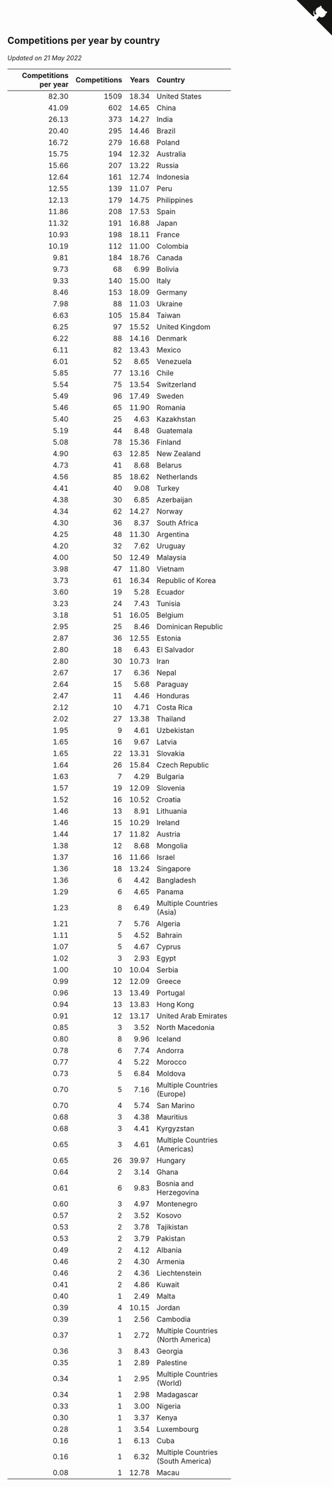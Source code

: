 ## Competitions per year by country

*Updated on 21 May 2022*

| Competitions per year | Competitions | Years | Country |
| ---: | ---: | ---: | :--- |
| 82.30 | 1509 | 18.34 | United States |
| 41.09 | 602 | 14.65 | China |
| 26.13 | 373 | 14.27 | India |
| 20.40 | 295 | 14.46 | Brazil |
| 16.72 | 279 | 16.68 | Poland |
| 15.75 | 194 | 12.32 | Australia |
| 15.66 | 207 | 13.22 | Russia |
| 12.64 | 161 | 12.74 | Indonesia |
| 12.55 | 139 | 11.07 | Peru |
| 12.13 | 179 | 14.75 | Philippines |
| 11.86 | 208 | 17.53 | Spain |
| 11.32 | 191 | 16.88 | Japan |
| 10.93 | 198 | 18.11 | France |
| 10.19 | 112 | 11.00 | Colombia |
| 9.81 | 184 | 18.76 | Canada |
| 9.73 | 68 | 6.99 | Bolivia |
| 9.33 | 140 | 15.00 | Italy |
| 8.46 | 153 | 18.09 | Germany |
| 7.98 | 88 | 11.03 | Ukraine |
| 6.63 | 105 | 15.84 | Taiwan |
| 6.25 | 97 | 15.52 | United Kingdom |
| 6.22 | 88 | 14.16 | Denmark |
| 6.11 | 82 | 13.43 | Mexico |
| 6.01 | 52 | 8.65 | Venezuela |
| 5.85 | 77 | 13.16 | Chile |
| 5.54 | 75 | 13.54 | Switzerland |
| 5.49 | 96 | 17.49 | Sweden |
| 5.46 | 65 | 11.90 | Romania |
| 5.40 | 25 | 4.63 | Kazakhstan |
| 5.19 | 44 | 8.48 | Guatemala |
| 5.08 | 78 | 15.36 | Finland |
| 4.90 | 63 | 12.85 | New Zealand |
| 4.73 | 41 | 8.68 | Belarus |
| 4.56 | 85 | 18.62 | Netherlands |
| 4.41 | 40 | 9.08 | Turkey |
| 4.38 | 30 | 6.85 | Azerbaijan |
| 4.34 | 62 | 14.27 | Norway |
| 4.30 | 36 | 8.37 | South Africa |
| 4.25 | 48 | 11.30 | Argentina |
| 4.20 | 32 | 7.62 | Uruguay |
| 4.00 | 50 | 12.49 | Malaysia |
| 3.98 | 47 | 11.80 | Vietnam |
| 3.73 | 61 | 16.34 | Republic of Korea |
| 3.60 | 19 | 5.28 | Ecuador |
| 3.23 | 24 | 7.43 | Tunisia |
| 3.18 | 51 | 16.05 | Belgium |
| 2.95 | 25 | 8.46 | Dominican Republic |
| 2.87 | 36 | 12.55 | Estonia |
| 2.80 | 18 | 6.43 | El Salvador |
| 2.80 | 30 | 10.73 | Iran |
| 2.67 | 17 | 6.36 | Nepal |
| 2.64 | 15 | 5.68 | Paraguay |
| 2.47 | 11 | 4.46 | Honduras |
| 2.12 | 10 | 4.71 | Costa Rica |
| 2.02 | 27 | 13.38 | Thailand |
| 1.95 | 9 | 4.61 | Uzbekistan |
| 1.65 | 16 | 9.67 | Latvia |
| 1.65 | 22 | 13.31 | Slovakia |
| 1.64 | 26 | 15.84 | Czech Republic |
| 1.63 | 7 | 4.29 | Bulgaria |
| 1.57 | 19 | 12.09 | Slovenia |
| 1.52 | 16 | 10.52 | Croatia |
| 1.46 | 13 | 8.91 | Lithuania |
| 1.46 | 15 | 10.29 | Ireland |
| 1.44 | 17 | 11.82 | Austria |
| 1.38 | 12 | 8.68 | Mongolia |
| 1.37 | 16 | 11.66 | Israel |
| 1.36 | 18 | 13.24 | Singapore |
| 1.36 | 6 | 4.42 | Bangladesh |
| 1.29 | 6 | 4.65 | Panama |
| 1.23 | 8 | 6.49 | Multiple Countries (Asia) |
| 1.21 | 7 | 5.76 | Algeria |
| 1.11 | 5 | 4.52 | Bahrain |
| 1.07 | 5 | 4.67 | Cyprus |
| 1.02 | 3 | 2.93 | Egypt |
| 1.00 | 10 | 10.04 | Serbia |
| 0.99 | 12 | 12.09 | Greece |
| 0.96 | 13 | 13.49 | Portugal |
| 0.94 | 13 | 13.83 | Hong Kong |
| 0.91 | 12 | 13.17 | United Arab Emirates |
| 0.85 | 3 | 3.52 | North Macedonia |
| 0.80 | 8 | 9.96 | Iceland |
| 0.78 | 6 | 7.74 | Andorra |
| 0.77 | 4 | 5.22 | Morocco |
| 0.73 | 5 | 6.84 | Moldova |
| 0.70 | 5 | 7.16 | Multiple Countries (Europe) |
| 0.70 | 4 | 5.74 | San Marino |
| 0.68 | 3 | 4.38 | Mauritius |
| 0.68 | 3 | 4.41 | Kyrgyzstan |
| 0.65 | 3 | 4.61 | Multiple Countries (Americas) |
| 0.65 | 26 | 39.97 | Hungary |
| 0.64 | 2 | 3.14 | Ghana |
| 0.61 | 6 | 9.83 | Bosnia and Herzegovina |
| 0.60 | 3 | 4.97 | Montenegro |
| 0.57 | 2 | 3.52 | Kosovo |
| 0.53 | 2 | 3.78 | Tajikistan |
| 0.53 | 2 | 3.79 | Pakistan |
| 0.49 | 2 | 4.12 | Albania |
| 0.46 | 2 | 4.30 | Armenia |
| 0.46 | 2 | 4.36 | Liechtenstein |
| 0.41 | 2 | 4.86 | Kuwait |
| 0.40 | 1 | 2.49 | Malta |
| 0.39 | 4 | 10.15 | Jordan |
| 0.39 | 1 | 2.56 | Cambodia |
| 0.37 | 1 | 2.72 | Multiple Countries (North America) |
| 0.36 | 3 | 8.43 | Georgia |
| 0.35 | 1 | 2.89 | Palestine |
| 0.34 | 1 | 2.95 | Multiple Countries (World) |
| 0.34 | 1 | 2.98 | Madagascar |
| 0.33 | 1 | 3.00 | Nigeria |
| 0.30 | 1 | 3.37 | Kenya |
| 0.28 | 1 | 3.54 | Luxembourg |
| 0.16 | 1 | 6.13 | Cuba |
| 0.16 | 1 | 6.32 | Multiple Countries (South America) |
| 0.08 | 1 | 12.78 | Macau |


<a href="https://github.com/jonatanklosko/wca_statistics" class="github-corner" aria-label="View source on Github"><svg width="80" height="80" viewBox="0 0 250 250" style="fill:#151513; color:#fff; position: absolute; top: 0; border: 0; right: 0;" aria-hidden="true"><path d="M0,0 L115,115 L130,115 L142,142 L250,250 L250,0 Z"></path><path d="M128.3,109.0 C113.8,99.7 119.0,89.6 119.0,89.6 C122.0,82.7 120.5,78.6 120.5,78.6 C119.2,72.0 123.4,76.3 123.4,76.3 C127.3,80.9 125.5,87.3 125.5,87.3 C122.9,97.6 130.6,101.9 134.4,103.2" fill="currentColor" style="transform-origin: 130px 106px;" class="octo-arm"></path><path d="M115.0,115.0 C114.9,115.1 118.7,116.5 119.8,115.4 L133.7,101.6 C136.9,99.2 139.9,98.4 142.2,98.6 C133.8,88.0 127.5,74.4 143.8,58.0 C148.5,53.4 154.0,51.2 159.7,51.0 C160.3,49.4 163.2,43.6 171.4,40.1 C171.4,40.1 176.1,42.5 178.8,56.2 C183.1,58.6 187.2,61.8 190.9,65.4 C194.5,69.0 197.7,73.2 200.1,77.6 C213.8,80.2 216.3,84.9 216.3,84.9 C212.7,93.1 206.9,96.0 205.4,96.6 C205.1,102.4 203.0,107.8 198.3,112.5 C181.9,128.9 168.3,122.5 157.7,114.1 C157.9,116.9 156.7,120.9 152.7,124.9 L141.0,136.5 C139.8,137.7 141.6,141.9 141.8,141.8 Z" fill="currentColor" class="octo-body"></path></svg></a><style>.github-corner:hover .octo-arm{animation:octocat-wave 560ms ease-in-out}@keyframes octocat-wave{0%,100%{transform:rotate(0)}20%,60%{transform:rotate(-25deg)}40%,80%{transform:rotate(10deg)}}@media (max-width:500px){.github-corner:hover .octo-arm{animation:none}.github-corner .octo-arm{animation:octocat-wave 560ms ease-in-out}}</style>
